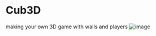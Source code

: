 # Cub3D
making your own 3D game with walls and players
![image](https://user-images.githubusercontent.com/83909594/161384248-4beaab51-2727-4c65-b1d5-e2a937b27aaa.png)
